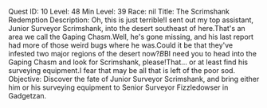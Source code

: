 Quest ID: 10
Level: 48
Min Level: 39
Race: nil
Title: The Scrimshank Redemption
Description: Oh, this is just terrible!I sent out my top assistant, Junior Surveyor Scrimshank, into the desert southeast of here.That's an area we call the Gaping Chasm.Well, he's gone missing, and his last report had more of those weird bugs where he was.Could it be that they've infested two major regions of the desert now?$B$BI need you to head into the Gaping Chasm and look for Scrimshank, please!That... or at least find his surveying equipment.I fear that may be all that is left of the poor sod.
Objective: Discover the fate of Junior Surveyor Scrimshank, and bring either him or his surveying equipment to Senior Surveyor Fizzledowser in Gadgetzan.
